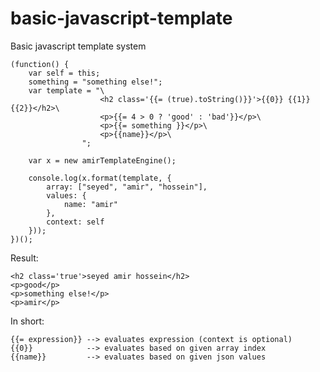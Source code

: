 # basic-javascript-template
Basic javascript template system

    (function() {
        var self = this;
        something = "something else!";
        var template = "\
                        <h2 class='{{= (true).toString()}}'>{{0}} {{1}} {{2}}</h2>\
                        <p>{{= 4 > 0 ? 'good' : 'bad'}}</p>\
                        <p>{{= something }}</p>\
                        <p>{{name}}</p>\
                    ";

        var x = new amirTemplateEngine();

        console.log(x.format(template, {
            array: ["seyed", "amir", "hossein"],
            values: {
                name: "amir"
            },
            context: self
        }));
    })();

Result:

    <h2 class='true'>seyed amir hossein</h2>
    <p>good</p>
    <p>something else!</p>
    <p>amir</p>


In short:

    {{= expression}} --> evaluates expression (context is optional)
    {{0}}            --> evaluates based on given array index
    {{name}}         --> evaluates based on given json values
